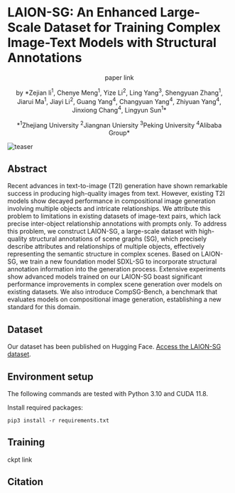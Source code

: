 # LAION-SG: An Enhanced Large-Scale Dataset for Training Complex Image-Text Models with Structural Annotations
<p align="center">
  paper link
  </p>

<p align="center">
  by *Zejian li<sup>1</sup>, Chenye Meng<sup>1</sup>, Yize Li<sup>2</sup>, Ling Yang<sup>3</sup>, Shengyuan Zhang<sup>1</sup>, Jiarui Ma<sup>1</sup>, Jiayi Li<sup>2</sup>, Guang Yang<sup>4</sup>, Changyuan Yang<sup>4</sup>, Zhiyuan Yang<sup>4</sup>, Jinxiong Chang<sup>4</sup>, Lingyun Sun<sup>1</sup>*
  </p>

<p align="center">
  *<sup>1</sup>Zhejiang University  <sup>2</sup>Jiangnan Uniersity  <sup>3</sup>Peking University  <sup>4</sup>Alibaba Group*
  </p>
  
![teaser](https://github.com/mengcye/LAION-SG/blob/main/pics/figure1_teaser.png)



## Abstract
Recent advances in text-to-image (T2I) generation have shown remarkable success in producing high-quality images from text. 
However, existing T2I models show decayed performance in compositional image generation involving multiple objects and intricate relationships.
We attribute this problem to limitations in existing datasets of image-text pairs, which lack precise inter-object relationship annotations with prompts only. 
To address this problem, we construct LAION-SG, a large-scale dataset with high-quality structural annotations of scene graphs (SG), which precisely describe attributes and relationships of multiple objects, effectively representing the semantic structure in complex scenes.
Based on LAION-SG, we train a new foundation model SDXL-SG to incorporate structural annotation information into the generation process. 
Extensive experiments show advanced models trained on our LAION-SG boast significant performance improvements in complex scene generation over models on existing datasets. 
We also introduce CompSG-Bench, a benchmark that evaluates models on compositional image generation, establishing a new standard for this domain. 

## Dataset
Our dataset has been published on Hugging Face. [Access the LAION-SG dataset](https://huggingface.co/datasets/mengcy/LAION-SG).
## Environment setup
The following commands are tested with Python 3.10 and CUDA 11.8.

Install required packages:

```
pip3 install -r requirements.txt
```
## Training
ckpt link
## Citation

